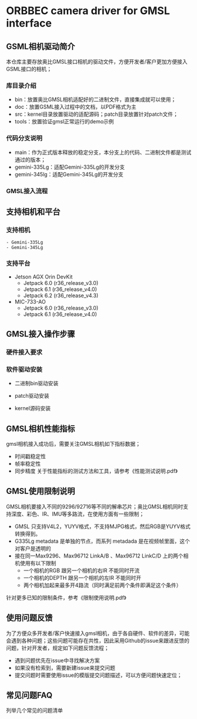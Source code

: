 # ORBBEC camera driver for GMSL interface

## GSML相机驱动简介
 本仓库主要存放奥比GMSL接口相机的驱动文件，方便开发者/客户更加方便接入GSML接口的相机；
 ### 库目录介绍
- bin：放置奥比GMSL相机适配好的二进制文件，直接集成就可以使用；
- doc：放置GSML接入过程中的文档，以PDF格式为主
- src：kernel目录放置驱动的适配源码；patch目录放置针对patch文件；
- tools：放置验证gmsl正常运行的demo示例
  
### 代码分支说明
  - main：作为正式版本释放的稳定分支，本分支上的代码、二进制文件都是测试通过的版本；
  - gemini-335Lg：适配Gemini-335Lg的开发分支
  - gemini-345lg：适配Gemini-345Lg的开发分支
  
### GMSL接入流程


## 支持相机和平台
   ### 支持相机
    - Gemini-335Lg
    - Gemini-345Lg
  ### 支持平台
- Jetson AGX Orin DevKit
  - Jetpack 6.0 (r36_release_v3.0)
  - Jetpack 6.1 (r36_release_v4.0)
  - Jetpack 6.2 (r36_release_v4.3)
- MIC-733-AO
  - Jetpack 6.0 (r36_release_v3.0)
  - Jetpack 6.1 (r36_release_v4.0)
  

## GMSL接入操作步骤
  ### 硬件接入要求
  
  
  ### 软件驱动安装
  - 二进制bin驱动安装
    

  - patch驱动安装
  
  - kernel源码安装
  
## GMSL相机性能指标
   gmsl相机接入成功后，需要关注GMSL相机如下指标数据；
   - 时间戳稳定性
   - 帧率稳定性
   - 同步精度
  关于性能指标的测试方法和工具，请参考《性能测试说明.pdf》

## GMSL使用限制说明
  GMSL相机要接入不同的9296/92716等不同的解串芯片；奥比GMSL相机同时支持深度、彩色、IR、IMU等多路流，在使用方面有一些限制；
   - GMSL 只支持V4L2，YUYV格式，不支持MJPG格式，然后RGB是YUYV格式转换得到。
   - G335Lg metadata 是单独的节点，而系列 metadada 是在视频帧里面，这个对客户是透明的
   - 接在同一Max9296、Max96712 LinkA/B 、Max96712 LinkC/D 上的两个相机使用有以下限制
     -  一个相机的RGB 跟另一个相机的右IR 不能同时开流
     -  一个相机的DEPTH 跟另一个相机的左IR 不能同时开
     -  两个相机加起来最多开4路流（同时满足前两个条件即满足这个条件）
    
  针对更多已知的限制条件，参考《限制使用说明.pdf》

## 使用问题反馈

  为了方便众多开发者/客户快速接入gmsl相机，由于各自硬件、软件的差异，可能会遇到各种问题；这些问题可能存在共性，因此采用Github的issue来跟进反馈的问题，针对开发者，规定如下问题反馈流程；
  
- 遇到问题优先在issue中寻找解决方案
- 如果没有检索到，需要新建issue来提交问题
- 提交问题时需要使用issue的模版提交问题描述，可以方便问题快速定位；
  

## 常见问题FAQ
 列举几个常见的问题清单


